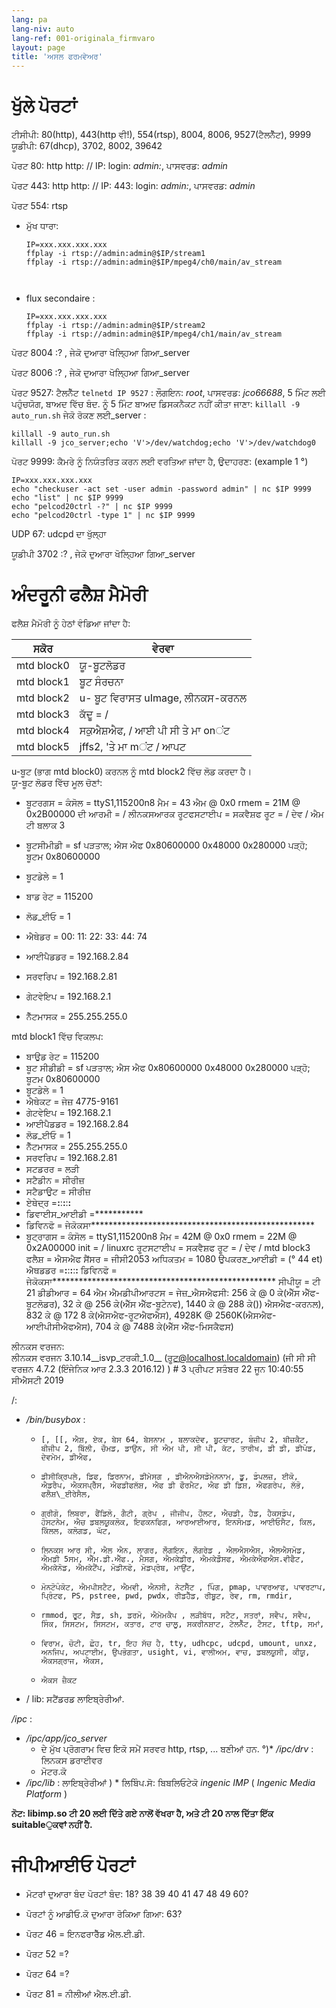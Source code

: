```yaml
---
lang: pa
lang-niv: auto
lang-ref: 001-originala_firmvaro
layout: page
title: 'ਅਸਲ ਫਰਮਵੇਅਰ'
---
```


# ਖੁੱਲੇ ਪੋਰਟਾਂ

ਟੀਸੀਪੀ: 80(http), 443(http ਵੀ!), 554(rtsp), 8004, 8006, 9527(ਟੈਲਨੈੱਟ), 9999
ਯੂਡੀਪੀ: 67(dhcp), 3702, 8002, 39642

ਪੋਰਟ 80: http
http: // IP: login: _admin:_, ਪਾਸਵਰਡ: _admin_

ਪੋਰਟ 443: http
http: // IP: 443: login: _admin:_, ਪਾਸਵਰਡ: _admin_

ਪੋਰਟ 554: rtsp
* ਮੁੱਖ ਧਾਰਾ: 

    ```
    IP=xxx.xxx.xxx.xxx
    ffplay -i rtsp://admin:admin@$IP/stream1
    ffplay -i rtsp://admin:admin@$IP/mpeg4/ch0/main/av_stream



    ```
* flux secondaire :



    ```
    IP=xxx.xxx.xxx.xxx
    ffplay -i rtsp://admin:admin@$IP/stream2
    ffplay -i rtsp://admin:admin@$IP/mpeg4/ch1/main/av_stream
    ````

ਪੋਰਟ 8004 :? , ਜੇਕੋ ਦੁਆਰਾ ਖੋਲ੍ਹਿਆ ਗਿਆ_server



ਪੋਰਟ 8006 :? , ਜੇਕੋ ਦੁਆਰਾ ਖੋਲ੍ਹਿਆ ਗਿਆ_server




ਪੋਰਟ 9527: ਟੈਲਨੈੱਟ
`telnetd IP 9527` : ਲੌਗਇਨ: _root_, ਪਾਸਵਰਡ: _jco66688_, 5 ਮਿੰਟ ਲਈ ਪਹੁੰਚਯੋਗ, ਬਾਅਦ ਵਿੱਚ ਬੰਦ.
ਨੂੰ 5 ਮਿੰਟ ਬਾਅਦ ਡਿਸਕਨੈਕਟ ਨਹੀਂ ਕੀਤਾ ਜਾਣਾ: `killall -9 auto_run.sh`
ਜੇਕੋ ਰੋਕਣ ਲਈ_server : 
 
 

```
killall -9 auto_run.sh
killall -9 jco_server;echo 'V'>/dev/watchdog;echo 'V'>/dev/watchdog0
```

ਪੋਰਟ 9999: ਕੈਮਰੇ ਨੂੰ ਨਿਯੰਤਰਿਤ ਕਰਨ ਲਈ ਵਰਤਿਆ ਜਾਂਦਾ ਹੈ, ਉਦਾਹਰਣ: (example 1 °)

```
IP=xxx.xxx.xxx.xxx
echo "checkuser -act set -user admin -password admin" | nc $IP 9999
echo "list" | nc $IP 9999
echo "pelcod20ctrl -?" | nc $IP 9999
echo "pelcod20ctrl -type 1" | nc $IP 9999
```

UDP 67: udcpd ਦਾ ਖੁੱਲ੍ਹਾ

ਯੂਡੀਪੀ 3702 :? , ਜੇਕੋ ਦੁਆਰਾ ਖੋਲ੍ਹਿਆ ਗਿਆ_server




# ਅੰਦਰੂਨੀ ਫਲੈਸ਼ ਮੈਮੋਰੀ
ਫਲੈਸ਼ ਮੈਮੋਰੀ ਨੂੰ ਹੇਠਾਂ ਵੰਡਿਆ ਜਾਂਦਾ ਹੈ:

ਸਕੋਰ | ਵੇਰਵਾ |
--- | --- |
mtd block0 | ਯੂ-ਬੂਟਲੋਡਰ |
mtd block1 | ਬੂਟ ਸੰਰਚਨਾ |
mtd block2 | u- ਬੂਟ ਵਿਰਾਸਤ uImage, ਲੀਨਕਸ-ਕਰਨਲ |
mtd block3 | ਕੱਦੂ = / |
mtd block4 | ਸਕੁਐਸ਼ਐਫ, / ਆਈ ਪੀ ਸੀ ਤੇ ਮਾ onਂਟ |
mtd block5 | jffs2, 'ਤੇ ਮਾ mਂਟ / ਆਪਟ |

u-ਬੂਟ (ਭਾਗ mtd block0) ਕਰਨਲ ਨੂੰ mtd block2 ਵਿੱਚ ਲੋਡ ਕਰਦਾ ਹੈ।  
ਯੂ-ਬੂਟ ਲੋਡਰ ਵਿੱਚ ਮੂਲ ਚੋਣਾਂ:  
* ਬੂਟਰਗਸ = ਕੰਸੋਲ = ttyS1,115200n8 ਮੈਮ = 43 ਐਮ @ 0x0 rmem = 21M @ 0x2B00000 ਦੀ ਆਰਮੀ = / ਲੀਨਕਸਆਰਕ ਰੂਟਫਸਟਾਈਪ = ਸਕਵੈਸ਼ਫ ਰੂਟ = / ਦੇਵ / ਐਮ ਟੀ ਬਲਾਕ 3


* ਬੂਟਸੀਮੀਡੀ = sf ਪੜਤਾਲ; ਐਸ ਐਫ 0x80600000 0x48000 0x280000 ਪੜ੍ਹੋ; ਬੂਟਮ 0x80600000


* ਬੂਟਡੇਲੇ = 1


* ਬਾਡ ਰੇਟ = 115200


* ਲੋਡ\_ਈਓ = 1


* ਐਥੇਡਰ = 00: 11: 22: 33: 44: 74


* ਆਈਪੈਡਡਰ = 192.168.2.84


* ਸਰਵਰਿਪ = 192.168.2.81


* ਗੇਟਵੇਇਪ = 192.168.2.1


* ਨੈੱਟਮਾਸਕ = 255.255.255.0



mtd block1 ਵਿੱਚ ਵਿਕਲਪ:
* ਬਾਉਡ ਰੇਟ = 115200
* ਬੂਟ ਸੀਡੀਡੀ = sf ਪੜਤਾਲ; ਐਸ ਐਫ 0x80600000 0x48000 0x280000 ਪੜ੍ਹੋ; ਬੂਟਮ 0x80600000
* ਬੂਟਡੇਲੇ = 1
* ਐਥੇਕਟ = ਜੇਜ਼ 4775-9161
* ਗੇਟਵੇਇਪ = 192.168.2.1
* ਆਈਪੈਡਡਰ = 192.168.2.84
* ਲੋਡ\_ਈਓ = 1
* ਨੈੱਟਮਾਸਕ = 255.255.255.0
* ਸਰਵਰਿਪ = 192.168.2.81
* ਸਟਡਰਰ = ਲੜੀ
* ਸਟੈਡੀਨ = ਸੀਰੀਜ਼
* ਸਟੈਡਾਉਟ = ਸੀਰੀਜ਼
* ਏਥੇਦ੍ਰ =**:**:**:**:**:**
* ਡਿਵਾਈਸ\_ਆਈਡੀ =***********
* ਡਿਵਿਨਫੋ = ਜੇਕੋਕਸਾ***************************************************
* ਬੂਟ੍ਰਾਗਸ = ਕੰਸੋਲ = ttyS1,115200n8 ਮੈਮ = 42M @ 0x0 rmem = 22M @ 0x2A00000 init = / linuxrc ਰੂਟਸਟਾਈਪ = ਸਕਵੈਸ਼ਫ ਰੂਟ = / ਦੇਵ / mtd block3 ਫਲੈਸ਼ = ਐਸਐਫ ਸੈਂਸਰ = ਜੀਸੀ2053 ਅਧਿਕਤਮ = 1080 ਉਪਕਰਣ\_ਆਈਡੀ = (° 44 et) ਐਥਡਡਰ =**:**:**:**:**:** ਡਿਵਿਨਫੋ = ਜੇਕੋਕਸਾ*************************************************** ਸੀਪੀਯੂ = ਟੀ 21 ਡੀਡੀਆਰ = 64 ਐਮ ਐਮਡੀਪੀਆਰਟਸ = ਜੇਜ਼\_ਐਸਐਫਸੀ: 256 ਕੇ @ 0 ਕੇ(ਐੱਸ ਐੱਫ-ਬੂਟਲੋਡਰ), 32 ਕੇ @ 256 ਕੇ(ਐੱਸ ਐੱਫ-ਬੂਟੇਨਵ), 1440 ਕੇ @ 288 ਕੇ()) ਐਸਐਫ-ਕਰਨਲ), 832 ਕੇ @ 172 8 ਕੇ(ਐਸਐਫ-ਰੂਟਐਫਐਸ), 4928K @ 2560K(ਐਸਐਫ-ਆਈਪੀਸੀਐਫਐਸ), 704 ਕੇ @ 7488 ਕੇ(ਐੱਸ ਐੱਫ-ਮਿਸਕੈਫਸ)


ਲੀਨਕਸ ਵਰਜਨ:  
ਲੀਨਕਸ ਵਰਜਨ 3.10.14\_\_isvp\_ਟਰਕੀ\_1.0\_\_ (ਰੂਟ@localhost.localdomain) (ਜੀ ਸੀ ਸੀ ਵਰਜ਼ਨ 4.7.2 (ਇੰਜੇਨਿਕ ਆਰ 2.3.3 2016.12) ) # 3 ਪ੍ਰੀਪਟ ਸਤੰਬਰ 22 ਜੂਨ 10:40:55 ਸੀਐਸਟੀ 2019


/:
* _/bin/busybox_ : 
  *     [, [[, ਐਸ਼, ਏਕ, ਬੇਸ 64, ਬੇਸਨਾਮ , ਬਲਾਕਦੇਵ, ਬੂਟਚਾਰਟ, ਬੰਜ਼ੀਪ 2, ਬੀਜ਼ਕੈਟ, ਬੀਜੀਪ 2, ਬਿੱਲੀ, ਚੌਮਡ, ਡਾਉਨ, ਸੀ ਐਮ ਪੀ, ਸੀ ਪੀ, ਕੱਟ, ਤਾਰੀਖ, ਡੀ ਡੀ, ਡੀਪੋਡ, ਦੇਵਮੇਮ, ਡੀਐਫ,
  *     ਡੀਸੀਕ੍ਰਿਪਲੇ, ਡਿਫ, ਡਿਰਨਾਮ, ਡੀਮੇਸਗ , ਡੀਐਨਐਸਡੋਮੇਨਨਾਮ, ਡੂ, ਡੰਪਲਜ਼, ਈਕੋ, ਐਡਰੈਪ, ਐਕਸਪ੍ਰੈੱਸ, ਐਫਡੀਫਲੱਸ਼, ਐਫ ਡੀ ਫੌਰਮੈਟ, ਐਫ ਡੀ ਡਿਸ਼, ਐਫਗਰੇਪ, ਲੱਭੋ, ਫਲੈਸ਼\_ਈਰੇਸੈਲ,
  *     ਗ੍ਰੀਗੋ, ਲਿਬਰਾ, ਫੈਂਡਿਲੋ, ਗੈਟੀ, ਗ੍ਰੇਪ , ਜੀਜੀਪ, ਹੌਲਟ, ਐਚਡੀ, ਹੈਡ, ਹੈਕਸਡੰਪ, ਹੋਸਟਨੇਮ, ਐਚ ਡਬਲਯੂਕਲੋਕ, ਇਫਕਨਫਿਗ, ਆਰਆਈਆਰ, ਇਨਸੋਮਡ, ਆਈਓਸੈਟ, ਕਿਲ, ਕਿੱਲਲ, ਕਲੋਗਡ, ਘੱਟ,
  *     ਲਿਨਕਸ ਆਰ ਸੀ, ਐਲ ਐਨ, ਲਾਗਰ, ਲੌਗਇਨ, ਲੌਗਰੇਡ , ਐਲਐਸਐਸ, ਐਲਐਸਮੋਡ, ਐਮਡੀ 5ਸਮ, ਐੱਮ.ਡੀ.ਐੱਫ., ਮੈਸਗ, ਐਮਕੇਡੀਰ, ਐਮਕੇਡੌਸਫ, ਐਮਕੇਐਫਐਸ.ਵੀਫੈਟ, ਐਮਕੇਨੋਡ, ਐਮਕੇਟੈਂਪ, ਮੋਡੀਨਫੋ, ਮੋਡਪ੍ਰੋਬ, ਮਾਉਂਟ,
  *     ਮੋਨਟੋਪੰਕੋਟ, ਐਮਪੀਸਟੈਟ, ਐਮਵੀ, ਐਨਸੀ, ਨੇਟਸੈੱਟ , ਪਿੰਗ, pmap, ਪਾਵਰਆਫ, ਪਾਵਰਟਾਪ, ਪ੍ਰਿੰਟਫ, PS, pstree, pwd, pwdx, ਰੀਡਹੈੱਡ, ਰੀਬੂਟ, ਰੇਵ, rm, rmdir,
  *     rmmod, ਰੂਟ, ਸੈਡ, sh, ਡਰਮੋ, ਐਮੇਮਕੈਪ , ਲੜੀਬੱਧ, ਸਟੈਟ, ਸਤਰਾਂ, ਸਵੈਪ, ਸਵੈਪ, ਸਿੰਕ, ਸਿਸਟਮ, ਸਿਸਟਮ, ਕਤਾਰ, ਟਾਰ ਚਾਲੂ, ਸਕਰੀਨਸ਼ਾਟ, ਟੇਲਨੈੱਟ, ਟੈਸਟ, tftp, ਸਮਾਂ,
  *     ਵਿਰਾਮ, ਚੋਟੀ, ਛੋਹ, tr, ਇਹ ਸੱਚ ਹੈ, tty, udhcpc, udcpd, umount, unxz, ਅਨਜਿਪ, ਅਪਟਾਈਮ, ਉਪਭੋਗਤਾ, usight, vi, ਵਾਲੀਅਮ, ਵਾਚ, ਡਬਲਯੂਸੀ, ਕੀਯੂ, ਐਕਸਗ੍ਰਾਜ, ਐਕਸ,
  *     ਐਕਸ ਜ਼ੈਕਟ

* / lib: ਸਟੈਂਡਰਡ ਲਾਇਬ੍ਰੇਰੀਆਂ.



 _/ipc_ :
* _/ipc/app/jco\_server_
  * ਦੇ ਮੁੱਖ ਪ੍ਰੋਗਰਾਮ ਵਿਚ ਇਕੋ ਸਮੇਂ ਸਰਵਰ http, rtsp, ...
ਬਣੀਆਂ ਹਨ. °)* _/ipc/drv_ : ਲਿਨਕਸ ਡਰਾਈਵਰ
  * ਮੋਟਰ.ਕੋ
* _/ipc/lib_ : ਲਾਇਬ੍ਰੇਰੀਆਂ
)  * ਲਿਬਿੰਪ.ਸੋ: ਬਿਬਲਿਓਟੇਕੋ _ingenic_ _IMP_ ( _Ingenic Media Platform_ )


**ਨੋਟ: libimp.so ਟੀ 20 ਲਈ ਦਿੱਤੇ ਗਏ ਨਾਲੋਂ ਵੱਖਰਾ ਹੈ, ਅਤੇ ਟੀ ​​20 ਨਾਲ ਦਿੱਤਾ ਇੱਕ suitableੁਕਵਾਂ ਨਹੀਂ ਹੈ.**

# ਜੀਪੀਆਈਓ ਪੋਰਟਾਂ

* ਮੋਟਰਾਂ ਦੁਆਰਾ ਬੰਦ ਪੋਰਟਾਂ ਬੰਦ: 18? 38 39 40 41 47 48 49 60?


* ਪੋਰਟਾਂ ਨੂੰ ਆਡੀਓ.ਕੋ ਦੁਆਰਾ ਰੋਕਿਆ ਗਿਆ: 63?


* ਪੋਰਟ 46 = ਇਨਫਰਾਰੈੱਡ ਐਲ.ਈ.ਡੀ.


* ਪੋਰਟ 52 =?


* ਪੋਰਟ 64 =?


* ਪੋਰਟ 81 = ਨੀਲੀਆਂ ਐਲ.ਈ.ਡੀ.





